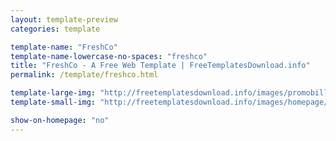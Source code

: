 ```yaml
---
layout: template-preview
categories: template

template-name: "FreshCo"
template-name-lowercase-no-spaces: "freshco"
title: "FreshCo - A Free Web Template | FreeTemplatesDownload.info"
permalink: /template/freshco.html

template-large-img: "http://freetemplatesdownload.info/images/promobillboards/freshco.jpg"
template-small-img: "http://freetemplatesdownload.info/images/homepage/freshco.jpg"

show-on-homepage: "no"
---
```

